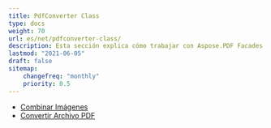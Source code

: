 ```yaml
---
title: PdfConverter Class
type: docs
weight: 70
url: es/net/pdfconverter-class/
description: Esta sección explica cómo trabajar con Aspose.PDF Facades utilizando la clase PdfConverter.
lastmod: "2021-06-05"
draft: false
sitemap:
    changefreq: "monthly"
    priority: 0.5
---
```


- [Combinar Imágenes](/pdf/net/merge-images/)
- [Convertir Archivo PDF](/pdf/net/convert-pdf-file/)
